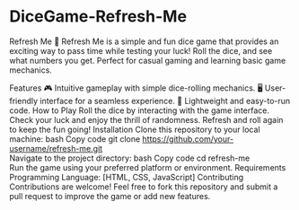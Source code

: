 # DiceGame-Refresh-Me
Refresh Me 🎲
Refresh Me is a simple and fun dice game that provides an exciting way to pass time while testing your luck! Roll the dice, and see what numbers you get. Perfect for casual gaming and learning basic game mechanics.

Features
🎮 Intuitive gameplay with simple dice-rolling mechanics.
🖥️ User-friendly interface for a seamless experience.
📜 Lightweight and easy-to-run code.
How to Play
Roll the dice by interacting with the game interface.
Check your luck and enjoy the thrill of randomness.
Refresh and roll again to keep the fun going!
Installation
Clone this repository to your local machine:
bash
Copy code
git clone https://github.com/your-username/refresh-me.git  
Navigate to the project directory:
bash
Copy code
cd refresh-me  
Run the game using your preferred platform or environment.
Requirements
Programming Language: [HTML, CSS, JavaScript]
Contributing
Contributions are welcome! Feel free to fork this repository and submit a pull request to improve the game or add new features.



